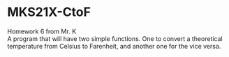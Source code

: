 # MKS21X-CtoF
Homework 6 from Mr. K <br>
A program that will have two simple functions. One to convert a theoretical temperature from Celsius to Farenheit,
and another one for the vice versa.
